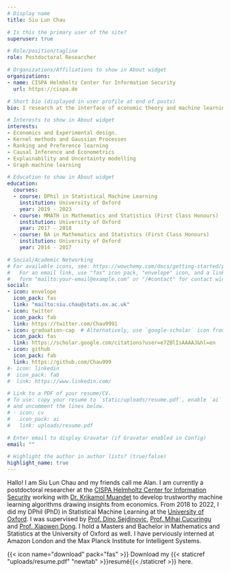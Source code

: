 ```yaml
---
# Display name
title: Siu Lun Chau

# Is this the primary user of the site?
superuser: true

# Role/position/tagline
role: Postdoctoral Researcher

# Organizations/Affiliations to show in About widget
organizations:
- name: CISPA Helmholtz Center for Information Security
  url: https://cispa.de

# Short bio (displayed in user profile at end of posts)
bio: I research at the interface of economic theory and machine learning to develop trustworthy Machine Learning methods.

# Interests to show in About widget
interests:
- Economics and Experimental design.
- Kernel methods and Gaussian Processes
- Ranking and Preference learning
- Causal Inference and Econometrics
- Explainability and Uncertainty modelling
- Graph machine learning

# Education to show in About widget
education:
  courses:
  - course: DPhil in Statistical Machine Learning
    institution: University of Oxford
    year: 2019 - 2023
  - course: MMATH in Mathematics and Statistics (First Class Honours)
    institution: University of Oxford
    year: 2017 - 2018
  - course: BA in Mathematics and Statistics (First Class Honours)
    institution: University of Oxford
    year: 2014 - 2017

# Social/Academic Networking
# For available icons, see: https://wowchemy.com/docs/getting-started/page-builder/#icons
#   For an email link, use "fas" icon pack, "envelope" icon, and a link in the
#   form "mailto:your-email@example.com" or "/#contact" for contact widget.
social:
- icon: envelope
  icon_pack: fas
  link: "mailto:siu.chau@stats.ox.ac.uk"
- icon: twitter
  icon_pack: fab
  link: https://twitter.com/Chau9991
- icon: graduation-cap  # Alternatively, use `google-scholar` icon from `ai` icon pack
  icon_pack: fas
  link: https://scholar.google.com/citations?user=e7ZBlIsAAAAJ&hl=en
- icon: github
  icon_pack: fab
  link: https://github.com/Chau999
#- icon: linkedin
#  icon_pack: fab
#  link: https://www.linkedin.com/

# Link to a PDF of your resume/CV.
# To use: copy your resume to `static/uploads/resume.pdf`, enable `ai` icons in `params.toml`, 
# and uncomment the lines below.
# - icon: cv
#   icon_pack: ai
#   link: uploads/resume.pdf

# Enter email to display Gravatar (if Gravatar enabled in Config)
email: ""

# Highlight the author in author lists? (true/false)
highlight_name: true
---
```


Hallo! I am Siu Lun Chau and my friends call me Alan. I am currently a postdoctoral researcher at the [CISPA Helmholtz Center for Information Security](https://cispa.de) working with [Dr. Krikamol Muandet](https://krikamol.org) to develop trustworthy machine learning algorithms drawing insights from economics. From 2018 to 2022, I did my DPhil (PhD) in Statistical Machine Learning at the [University of Oxford](https://www.ox.ac.uk/). I was supervised by 
[Prof. Dino Sejdinovic](http://www.stats.ox.ac.uk/~sejdinov/), [Prof. Mihai Cucuringu](http://www.stats.ox.ac.uk/~cucuring/) and [Prof. Xiaowen Dong](https://web.media.mit.edu/~xdong/). I hold a Masters and Bachelor in Mathematics and Statistics at the University of Oxford as well. I have perviously interned at Amazon London and the Max Planck Institute for Intelligent Systems.

<!-- For my research, I am currently interested in developing trustworthy Machine Learning methods through 

mainly work on developing trustworthy Machine Learning techniques through kernel methods and Gaussian processes. I have also worked on broader areas of machine learning including causal inference and econometrics, ranking, preference learning, large scale kernel methods, and graph learning. -->

<!-- I also enjoy deploying my research to the industry as a freelance ML consultant, as the variety of projects and clients I work with in turn link back into my research, inspiring me with new ideas. -->

{{< icon name="download" pack="fas" >}} Download my {{< staticref "uploads/resume.pdf" "newtab" >}}resumé{{< /staticref >}} here.
